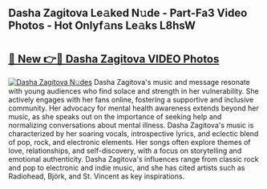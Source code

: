## Dasha Zagitova Le𝚊ked N𝚞de - Part-Fa3 Video Photos - Hot Onlyf𝚊ns Le𝚊ks L8hsW

# <h2><a href="http://ac46235.deff.icu/?id=Dasha+Zagitova">🔗 New 👉🔴 Dasha Zagitova VIDEO Photos</a></h2>

[![Dasha Zagitova N𝚞des](https://i.imgur.com/rIISA9y.gif)](http://ac46235.deff.icu/?id=Dasha+Zagitova)
Dasha Zagitova's music and message resonate with young audiences who find solace and strength in her vulnerability. She actively engages with her fans online, fostering a supportive and inclusive community. Her advocacy for mental health awareness extends beyond her music, as she speaks out on the importance of seeking help and normalizing conversations about mental illness. Dasha Zagitova's music is characterized by her soaring vocals, introspective lyrics, and eclectic blend of pop, rock, and electronic elements. Her songs often explore themes of love, relationships, and self-discovery, with a focus on storytelling and emotional authenticity. Dasha Zagitova's influences range from classic rock and pop to electronic and indie music, and she has cited artists such as Radiohead, Björk, and St. Vincent as key inspirations.
